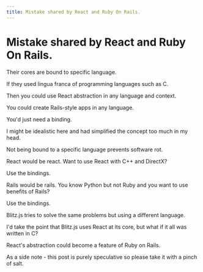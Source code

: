 ```yaml
---
title: Mistake shared by React and Ruby On Rails.
---
```


# Mistake shared by React and Ruby On Rails.

Their cores are bound to specific language.

If they used lingua franca of programming languages such as C.

Then you could use React abstraction in any language and context.

You could create Rails-style apps in any language.

You'd just need a binding.

I might be idealistic here and had simplified the concept too much in my head.

Not being bound to a specific language prevents software rot.

React would be react. Want to use React with C++ and DirectX? 

Use the bindings.

Rails would be rails. You know Python but not Ruby and you want to use benefits of Rails? 

Use the bindings.

Blitz.js tries to solve the same problems but using a different language.

I'd take the point that Blitz.js uses React at its core, but what if it all was written in C?

React's abstraction could become a feature of Ruby on Rails.

As a side note - this post is purely speculative so please take it with a pinch of salt.